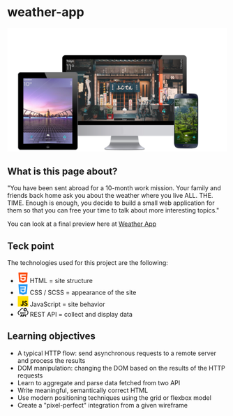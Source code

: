 # weather-app

![alt text](./assets/img/weatherApp_pres1.png)

## What is this page about?

"You have been sent abroad for a 10-month work mission. Your family and friends back home ask you about the weather where you live ALL. THE. TIME.
Enough is enough, you decide to build a small web application for them so that you can free your time to talk about more interesting topics."

You can look at a final preview here at [Weather App](https://loaw.github.io/weather-app/)

## Teck point
The technologies used for this project are the following: 
- <img src="./assets/img/html-5.png" alt="html icon" width='5%'> HTML = site structure
- <img src="./assets/img/css-3.png" alt="html icon" width='5%'> CSS / SCSS = appearance of the site
- <img src="./assets/img/js.png" alt="html icon" width='5%'> JavaScript = site behavior
- <img src="./assets/img/rest-api-icon.png" alt="html icon" width='5%'> REST API = collect and display data


## Learning objectives
- A typical HTTP flow: send asynchronous requests to a remote server and process the results
- DOM manipulation: changing the DOM based on the results of the HTTP requests
- Learn to aggregate and parse data fetched from two API
- Write meaningful, semantically correct HTML
- Use modern positioning techniques using the grid or flexbox model
- Create a "pixel-perfect" integration from a given wireframe
